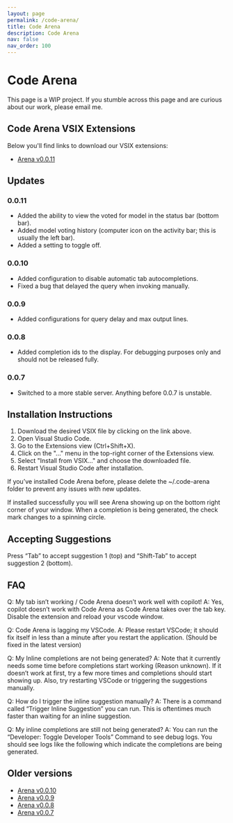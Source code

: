 ```yaml
---
layout: page
permalink: /code-arena/
title: Code Arena
description: Code Arena
nav: false
nav_order: 100
---
```


# Code Arena

This page is a WIP project. If you stumble across this page and are curious about our work, please email me.

## Code Arena VSIX Extensions

Below you'll find links to download our VSIX extensions:

- [Arena v0.0.11](/assets/vsix/arena-0.0.11.vsix)

## Updates

### 0.0.11
- Added the ability to view the voted for model in the status bar (bottom bar).
- Added model voting history (computer icon on the activity bar; this is usually the left bar).
- Added a setting to toggle off.

### 0.0.10
- Added configuration to disable automatic tab autocompletions.
- Fixed a bug that delayed the query when invoking manually.

### 0.0.9
- Added configurations for query delay and max output lines.

### 0.0.8
- Added completion ids to the display. For debugging purposes only and should not be released fully.

### 0.0.7
- Switched to a more stable server. Anything before 0.0.7 is unstable.

## Installation Instructions

1. Download the desired VSIX file by clicking on the link above.
2. Open Visual Studio Code.
3. Go to the Extensions view (Ctrl+Shift+X).
4. Click on the "..." menu in the top-right corner of the Extensions view.
5. Select "Install from VSIX..." and choose the downloaded file.
6. Restart Visual Studio Code after installation.

If you’ve installed Code Arena before, please delete the ~/.code-arena folder to prevent any issues with new updates.

If installed successfully you will see Arena showing up on the bottom right corner of your window. 
When a completion is being generated, the check mark changes to a spinning circle.

## Accepting Suggestions
Press “Tab” to accept suggestion 1 (top) and “Shift-Tab” to accept suggestion 2 (bottom).

## FAQ
Q: My tab isn’t working / Code Arena doesn’t work well with copilot!
A: Yes, copilot doesn’t work with Code Arena as Code Arena takes over the tab key. Disable the extension and reload your vscode window.

Q: Code Arena is lagging my VSCode.
A: Please restart VSCode; it should fix itself in less than a minute after you restart the application. (Should be fixed in the latest version)

Q: My Inline completions are not being generated?
A: Note that it currently needs some time before completions start working (Reason unknown). If it doesn’t work at first, try a few more times and completions should start showing up.
Also, try restarting VSCode or triggering the suggestions manually.

Q: How do I trigger the inline suggestion manually?
A: There is a command called “Trigger Inline Suggestion” you can run. This is oftentimes much faster than waiting for an inline suggestion.

Q: My inline completions are still not being generated?
A: You can run the “Developer: Toggle Developer Tools” Command to see debug logs. You should see logs like the following which indicate the completions are being generated.

## Older versions
- [Arena v0.0.10](/assets/vsix/arena-0.0.10.vsix)
- [Arena v0.0.9](/assets/vsix/arena-0.0.9.vsix)
- [Arena v0.0.8](/assets/vsix/arena-0.0.8.vsix)
- [Arena v0.0.7](/assets/vsix/arena-0.0.7.vsix)